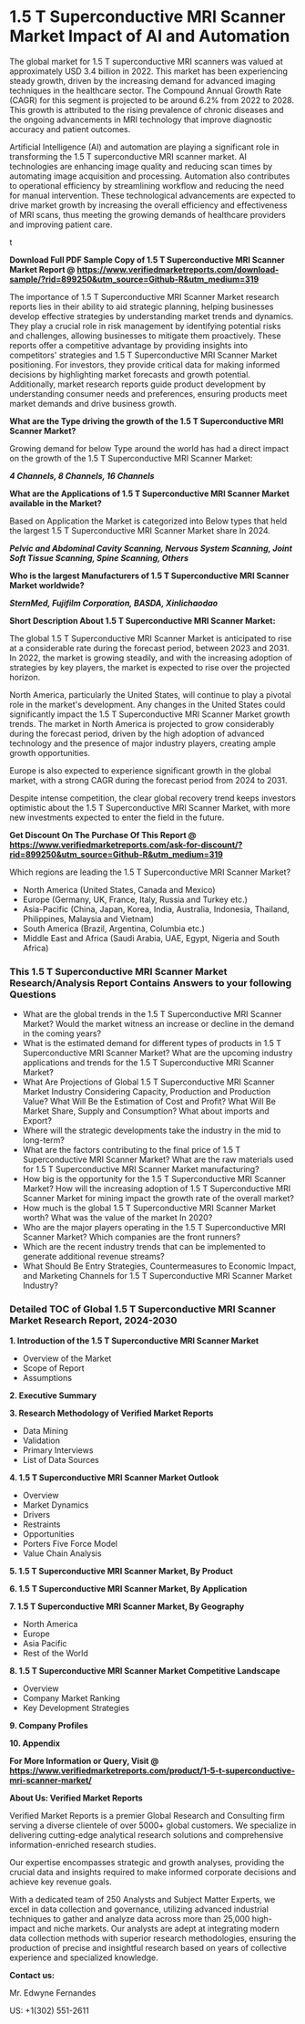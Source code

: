 <meta name="title" content="Global 1.5 T Superconductive MRI Scanner Market Impact of AI and Automation"><meta name="description" content="The global market for 1.5 T superconductive MRI scanners was valued at approximately USD 3.4 billion in 2022. This market has been experiencing steady growth, driven b"><meta name="title" content="1.5 T Superconductive MRI Scanner Market Size, Share, Scope, Trends, Growth, Opportunities, Analysis, Forecast"><h1>1.5 T Superconductive MRI Scanner Market Impact of AI and Automation</h1><p>The global market for 1.5 T superconductive MRI scanners was valued at approximately USD 3.4 billion in 2022. This market has been experiencing steady growth, driven by the increasing demand for advanced imaging techniques in the healthcare sector. The Compound Annual Growth Rate (CAGR) for this segment is projected to be around 6.2% from 2022 to 2028. This growth is attributed to the rising prevalence of chronic diseases and the ongoing advancements in MRI technology that improve diagnostic accuracy and patient outcomes.</p><p>Artificial Intelligence (AI) and automation are playing a significant role in transforming the 1.5 T superconductive MRI scanner market. AI technologies are enhancing image quality and reducing scan times by automating image acquisition and processing. Automation also contributes to operational efficiency by streamlining workflow and reducing the need for manual intervention. These technological advancements are expected to drive market growth by increasing the overall efficiency and effectiveness of MRI scans, thus meeting the growing demands of healthcare providers and improving patient care.</p>t</p><p id="" class=""><strong>Download Full PDF Sample Copy of 1.5 T Superconductive MRI Scanner Market Report @ <a href="https://www.verifiedmarketreports.com/download-sample/?rid=899250&utm_source=Github-R&utm_medium=319" target="_blank">https://www.verifiedmarketreports.com/download-sample/?rid=899250&utm_source=Github-R&utm_medium=319</a></strong></p><p>The importance of&nbsp;1.5 T Superconductive MRI Scanner Market research reports lies in their ability to aid strategic planning, helping businesses develop effective strategies by understanding market trends and dynamics. They play a crucial role in risk management by identifying potential risks and challenges, allowing businesses to mitigate them proactively. These reports offer a competitive advantage by providing insights into competitors' strategies and 1.5 T Superconductive MRI Scanner Market positioning. For investors, they provide critical data for making informed decisions by highlighting market forecasts and growth potential. Additionally, market research reports guide product development by understanding consumer needs and preferences, ensuring products meet market demands and drive business growth.</p><p><strong>What are the&nbsp;Type driving the growth of the 1.5 T Superconductive MRI Scanner Market?</strong></p><p id="" class="">Growing demand for below Type around the world has had a direct impact on the growth of the 1.5 T Superconductive MRI Scanner Market:</p><em><strong>4 Channels, 8 Channels, 16 Channels</strong></em></p><strong>What are the&nbsp;Applications&nbsp;of 1.5 T Superconductive MRI Scanner Market available in the Market?</strong></p><p id="" class="">Based on Application the Market is categorized into Below types that held the largest 1.5 T Superconductive MRI Scanner Market share In 2024.</p><em><strong>Pelvic and Abdominal Cavity Scanning, Nervous System Scanning, Joint Soft Tissue Scanning, Spine Scanning, Others</strong></em></p><strong>Who is the largest Manufacturers of 1.5 T Superconductive MRI Scanner Market worldwide?</strong></p><p><em><strong>SternMed, Fujifilm Corporation, BASDA, Xinlichaodao</strong></em></p><p id="" class=""><strong>Short Description About 1.5 T Superconductive MRI Scanner Market:</strong></p><p>The global 1.5 T Superconductive MRI Scanner Market is anticipated to rise at a considerable rate during the forecast period, between 2023 and 2031. In 2022, the market is growing steadily, and with the increasing adoption of strategies by key players, the market is expected to rise over the projected horizon.</p><p>North America, particularly the United States, will continue to play a pivotal role in the market's development. Any changes in the United States could significantly impact the 1.5 T Superconductive MRI Scanner Market growth trends. The market in North America is projected to grow considerably during the forecast period, driven by the high adoption of advanced technology and the presence of major industry players, creating ample growth opportunities.</p><p>Europe is also expected to experience significant growth in the global market, with a strong CAGR during the forecast period from 2024 to 2031.</p><p>Despite intense competition, the clear global recovery trend keeps investors optimistic about the 1.5 T Superconductive MRI Scanner Market, with more new investments expected to enter the field in the future.</p><p id="" class=""><strong>Get Discount On The Purchase Of This Report @ <a href="https://www.verifiedmarketreports.com/ask-for-discount/?rid=899250&utm_source=Github-R&utm_medium=319" target="_blank">https://www.verifiedmarketreports.com/ask-for-discount/?rid=899250&utm_source=Github-R&utm_medium=319</a></strong></p>Which regions are leading the 1.5 T Superconductive MRI Scanner Market?</p><ul><li>North America (United States, Canada and Mexico)</li><li>Europe (Germany, UK, France, Italy, Russia and Turkey etc.)</li><li>Asia-Pacific (China, Japan, Korea, India, Australia, Indonesia, Thailand, Philippines, Malaysia and Vietnam)</li><li>South America (Brazil, Argentina, Columbia etc.)</li><li>Middle East and Africa (Saudi Arabia, UAE, Egypt, Nigeria and South Africa)</li></ul><h3 id="" class="">This 1.5 T Superconductive MRI Scanner Market Research/Analysis Report Contains Answers to your following Questions</h3><ul><li>What are the global trends in the 1.5 T Superconductive MRI Scanner Market? Would the market witness an increase or decline in the demand in the coming years?</li><li>What is the estimated demand for different types of products in 1.5 T Superconductive MRI Scanner Market? What are the upcoming industry applications and trends for the 1.5 T Superconductive MRI Scanner Market?</li><li>What Are Projections of Global 1.5 T Superconductive MRI Scanner Market Industry Considering Capacity, Production and Production Value? What Will Be the Estimation of Cost and Profit? What Will Be Market Share, Supply and Consumption? What about imports and Export?</li><li>Where will the strategic developments take the industry in the mid to long-term?</li><li>What are the factors contributing to the final price of 1.5 T Superconductive MRI Scanner Market? What are the raw materials used for 1.5 T Superconductive MRI Scanner Market manufacturing?</li><li>How big is the opportunity for the 1.5 T Superconductive MRI Scanner Market? How will the increasing adoption of 1.5 T Superconductive MRI Scanner Market for mining impact the growth rate of the overall market?</li><li>How much is the global 1.5 T Superconductive MRI Scanner Market worth? What was the value of the market In 2020?</li><li>Who are the major players operating in the 1.5 T Superconductive MRI Scanner Market? Which companies are the front runners?</li><li>Which are the recent industry trends that can be implemented to generate additional revenue streams?</li><li>What Should Be Entry Strategies, Countermeasures to Economic Impact, and Marketing Channels for 1.5 T Superconductive MRI Scanner Market Industry?</li></ul><h3 id="" class="">Detailed TOC of Global 1.5 T Superconductive MRI Scanner Market Research Report, 2024-2030</h3><p id="" class=""><strong>1. Introduction of the 1.5 T Superconductive MRI Scanner Market</strong></p><ul><li>Overview of the Market</li><li>Scope of Report</li><li>Assumptions</li></ul><p id="" class=""><strong>2. Executive Summary</strong></p><p id="" class=""><strong>3. Research Methodology of Verified Market Reports</strong></p><ul><li>Data Mining</li><li>Validation</li><li>Primary Interviews</li><li>List of Data Sources</li></ul><p id="" class=""><strong>4. 1.5 T Superconductive MRI Scanner Market Outlook</strong></p><ul><li>Overview</li><li>Market Dynamics</li><li>Drivers</li><li>Restraints</li><li>Opportunities</li><li>Porters Five Force Model</li><li>Value Chain Analysis</li></ul><p id="" class=""><strong>5. 1.5 T Superconductive MRI Scanner Market, By Product</strong></p><p id="" class=""><strong>6. 1.5 T Superconductive MRI Scanner Market, By Application</strong></p><p id="" class=""><strong>7. 1.5 T Superconductive MRI Scanner Market, By Geography</strong></p><ul><li>North America</li><li>Europe</li><li>Asia Pacific</li><li>Rest of the World</li></ul><p id="" class=""><strong>8. 1.5 T Superconductive MRI Scanner Market Competitive Landscape</strong></p><ul><li>Overview</li><li>Company Market Ranking</li><li>Key Development Strategies</li></ul><p id="" class=""><strong>9. Company Profiles</strong></p><p id="" class=""><strong>10. Appendix</strong></p><p id="" class=""><strong>For More Information or Query, Visit @ <a href="https://www.verifiedmarketreports.com/product/1-5-t-superconductive-mri-scanner-market/" target="_blank">https://www.verifiedmarketreports.com/product/1-5-t-superconductive-mri-scanner-market/</a></strong></p><p id="" class=""><strong>About Us: Verified Market Reports</strong></p><p id="" class="">Verified Market Reports is a premier Global Research and Consulting firm serving a diverse clientele of over 5000+ global customers. We specialize in delivering cutting-edge analytical research solutions and comprehensive information-enriched research studies.</p><p id="" class="">Our expertise encompasses strategic and growth analyses, providing the crucial data and insights required to make informed corporate decisions and achieve key revenue goals.</p><p id="" class="">With a dedicated team of 250 Analysts and Subject Matter Experts, we excel in data collection and governance, utilizing advanced industrial techniques to gather and analyze data across more than 25,000 high-impact and niche markets. Our analysts are adept at integrating modern data collection methods with superior research methodologies, ensuring the production of precise and insightful research based on years of collective experience and specialized knowledge.</p><p id="" class=""><strong>Contact us:</strong></p><p id="" class="">Mr. Edwyne Fernandes</p><p id="" class="">US: +1(302) 551-2611</p>